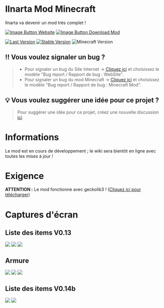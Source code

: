 # Ilnarta Mod Minecraft
Ilnarta va devenir un mod très complet !

[![Image Button Website](https://img.shields.io/website?down_color=red&down_message=OFFLINE&style=for-the-badge&up_color=blue&up_message=ONLINE&url=https%3A%2F%2Filnarta.github.io&logo=FirefoxBrowser&logoColor=blue)](https://ilnarta.github.io/fr/index.html)    [![Image Button Download Mod](https://img.shields.io/badge/Forge-TELECHARGER-orange?style=for-the-badge&logo=CurseForge&logoColor=orange)](https://www.curseforge.com/minecraft/mc-mods/ilnarta)

[![Last Version](https://img.shields.io/badge/Derniére%20version-V%200.14.3-blue)](https://www.curseforge.com/minecraft/mc-mods/ilnarta/files/3855193) [![Stable Version](https://img.shields.io/badge/Version%20stable-V%200.14.3-green)](https://www.curseforge.com/minecraft/mc-mods/ilnarta/files/3855193) ![Minecraft Version](https://img.shields.io/badge/Version%20Minecraft-1.17.1%20/%201.18.2-important)

## :bangbang: Vous voulez signaler un bug ?

> - Pour signaler un bug du Site Internet -> [Cliquez ici](https://github.com/Ilnarta/Ilnarta/issues/new/choose) et choisissez le modèle "Bug report / Rapport de bug : WebSite".
> - Pour signaler un bug du mod Minecraft -> [Cliquez ici](https://github.com/Ilnarta/Ilnarta/issues/new/choose) et choisissez le modèle "Bug report / Rapport de bug : Minecraft Mod".
## :bulb: Vous voulez suggérer une idée pour ce projet ?

> Pour suggérer une idée pour ce projet, créez une nouvelle discussion [ici](https://github.com/Ilnarta/Ilnarta/discussions/new?category=ideas-suggestions).

# Informations
Le mod est en cours de développement ; le wiki sera bientôt en ligne avec toutes les mises à jour !

# Exigence
**ATTENTION :** Le mod fonctionne avec geckolib3 ! ([Cliquez ici pour télécharger](https://www.curseforge.com/minecraft/mc-mods/geckolib/files))

# Captures d'écran
## Liste des items V0.13
![](https://ilnarta.github.io/assets/img/item%20(1).png)
![](https://ilnarta.github.io/assets/img/item%20(2).png)
![](https://ilnarta.github.io/assets/img/item%20(3).png)
## Armure
![](https://ilnarta.github.io/assets/img/armor%20(1).png)
![](https://ilnarta.github.io/assets/img/armor%20(2).png)
![](https://ilnarta.github.io/assets/img/armor%20(3).png)
## Liste des items V0.14b
![](https://ilnarta.github.io/assets/img/New%20item%20(1).png)
![](https://ilnarta.github.io/assets/img/New%20item%20(2).png)
